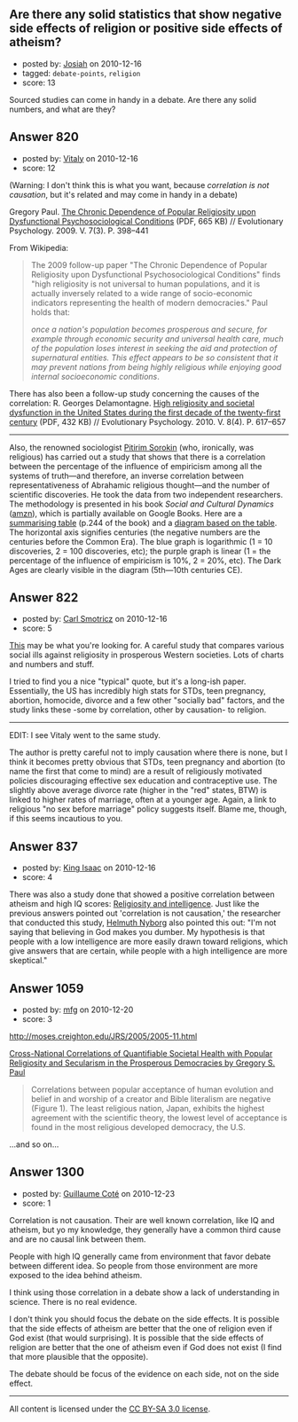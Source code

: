 ## Are there any solid statistics that show negative side effects of religion or positive side effects of atheism?

- posted by: [Josiah](https://stackexchange.com/users/-1/88-josiah) on 2010-12-16
- tagged: `debate-points`, `religion`
- score: 13

Sourced studies can come in handy in a debate. Are there any solid numbers, and what are they?


## Answer 820

- posted by: [Vitaly](https://stackexchange.com/users/-1/106-vitaly) on 2010-12-16
- score: 12

<p>(Warning: I don't think this is what you want, because <em>correlation is not causation</em>, but it's related and may come in handy in a debate)</p>

<p>Gregory Paul. <a href="http://www.epjournal.net/filestore/EP07398441_c.pdf" rel="nofollow">The Chronic Dependence of Popular Religiosity upon Dysfunctional Psychosociological Conditions</a> (PDF, 665 KB) // Evolutionary Psychology. 2009. V. 7(3). P. 398–441</p>

<p>From Wikipedia:</p>

<blockquote>
  <p>The 2009 follow-up paper "The Chronic Dependence of Popular Religiosity upon Dysfunctional Psychosociological Conditions" finds "high religiosity is not universal to human populations, and it is actually inversely related to a wide range of socio-economic indicators representing the health of modern democracies." Paul holds that:</p>
  
  <p><em>once a nation's population becomes prosperous and secure, for example through economic security and universal health care, much of the population loses interest in seeking the aid and protection of supernatural entities. This effect appears to be so consistent that it may prevent nations from being highly religious while enjoying good internal socioeconomic conditions</em>.</p>
</blockquote>

<p>There has also been a follow-up study concerning the causes of the correlation: R. Georges Delamontagne. <a href="http://www.epjournal.net/filestore/EP08617657.pdf" rel="nofollow">High religiosity and societal dysfunction in the United States during the first decade of the twenty-first century</a> (PDF, 432 KB) // Evolutionary Psychology. 2010. V. 8(4). P. 617–657</p>

<hr>

<p>Also, the renowned sociologist <a href="http://en.wikipedia.org/wiki/Pitirim_Sorokin" rel="nofollow">Pitirim Sorokin</a> (who, ironically, was religious) has carried out a study that shows that there is a correlation between the percentage of the influence of empiricism among all the systems of truth—and therefore, an inverse correlation between representativeness of Abrahamic religious thought—and the number of scientific discoveries. He took the data from two independent researchers. The methodology is presented in his book <em>Social and Cultural Dynamics</em> (<a href="http://rads.stackoverflow.com/amzn/click/0878557873" rel="nofollow">amzn</a>), which is partially available on Google Books. Here are a <a href="http://www.onlinedisk.ru/get_image.php?id=573478" rel="nofollow">summarising table</a> (p.244 of the book) and a <a href="http://pics.livejournal.com/don_beaver/pic/0007gbhs" rel="nofollow">diagram based on the table</a>. The horizontal axis signifies centuries (the negative numbers are the centuries before the Common Era). The blue graph is logarithmic (1 = 10 discoveries, 2 = 100 discoveries, etc); the purple graph is linear (1 = the percentage of the influence of empiricism is 10%, 2 = 20%, etc). The Dark Ages are clearly visible in the diagram (5th—10th centuries CE).</p>



## Answer 822

- posted by: [Carl Smotricz](https://stackexchange.com/users/-1/228-carl-smotricz) on 2010-12-16
- score: 5

[This](http://docs.google.com/viewer?a=v&q=cache:13LFzJf12nwJ:www.epjournal.net/filestore/EP07398441_c.pdf+The+Chronic+Dependence+of+Popular+Religiosity+upon+Dysfunctional+Psychosociological+Conditions&hl=en&pid=bl&srcid=ADGEESjbSxGGZYE38oRhzkv0uGnskh75Pumk1ZsDwViOkGAD58R5J8SW0dOewLAQ7E1aiSAM9IHpqJw8cbnmN9I2vRhF1JB6OXfmeROE00X0oIdhEBC6QHmD0DiHDWxrornyaXWmtHvz&sig=AHIEtbRikhKyoM_i78yKwJxYaAn0qzC43Q) may be what you're looking for. A careful study that compares various social ills against religiosity in prosperous Western societies. Lots of charts and numbers and stuff.

I tried to find you a nice "typical" quote, but it's a long-ish paper. Essentially, the US has incredibly high stats for STDs, teen pregnancy, abortion, homocide, divorce and a few other "socially bad" factors, and the study links these -some by correlation, other by causation- to religion.

----

EDIT: I see Vitaly went to the same study.

The author is pretty careful not to imply causation where there is none, but I think it becomes pretty obvious that STDs, teen pregnancy and abortion (to name the first that come to mind) are a result of religiously motivated policies discouraging effective sex education and contraceptive use. The slightly above average divorce rate (higher in the "red" states, BTW) is linked to higher rates of marriage, often at a younger age. Again, a link to religious "no sex before marriage" policy suggests itself. Blame me, though, if this seems incautious to you.


## Answer 837

- posted by: [King Isaac](https://stackexchange.com/users/-1/31-king-isaac) on 2010-12-16
- score: 4

<p>There was also a study done that showed a positive correlation between atheism and high IQ scores: <a href="http://en.wikipedia.org/wiki/Religiosity_and_intelligence#Studies_comparing_religious_belief_and_I.Q." rel="nofollow">Religiosity and intelligence</a>. Just like the previous answers pointed out 'correlation is not causation,' the researcher that conducted this study, <a href="http://en.wikipedia.org/wiki/Helmuth_Nyborg" rel="nofollow">Helmuth Nyborg</a> also pointed this out: "I'm not saying that believing in God makes you dumber. My hypothesis is that people with a low intelligence are more easily drawn toward religions, which give answers that are certain, while people with a high intelligence are more skeptical."</p>



## Answer 1059

- posted by: [mfg](https://stackexchange.com/users/-1/135-mfg) on 2010-12-20
- score: 3

<p><a href="http://moses.creighton.edu/JRS/2005/2005-11.html" rel="nofollow">http://moses.creighton.edu/JRS/2005/2005-11.html</a></p>

<p><a href="http://moses.creighton.edu/JRS/2005/2005-11.html" rel="nofollow">Cross-National Correlations of Quantifiable Societal Health with Popular Religiosity and Secularism in the Prosperous Democracies by Gregory S. Paul</a></p>

<blockquote>
  <p>Correlations between popular
  acceptance of human evolution and
  belief in and worship of a creator and
  Bible literalism are negative (Figure
  1). The least religious nation, Japan,
  exhibits the highest agreement with
  the scientific theory, the lowest
  level of acceptance is found in the
  most religious developed democracy,
  the U.S.</p>
</blockquote>

<p>...and so on...</p>



## Answer 1300

- posted by: [Guillaume Coté](https://stackexchange.com/users/-1/408-guillaume-cot) on 2010-12-23
- score: 1

Correlation is not causation.  Their are well known correlation, like IQ and atheism, but yo my knowledge, they generally have a common third cause and are no causal link between them.

People with high IQ generally came from environment that favor debate between different idea.  So people from those environment are more exposed to the idea behind atheism. 

I think using those correlation in a debate show a lack of understanding in science.  There is no real evidence.

I don't think you should focus the debate on the side effects.  It is possible that the side effects of atheism are better that the one of religion even if God exist (that would surprising).  It is possible that the side effects of religion are better that the one of atheism even if God does not exist (I find that more plausible that the opposite).  

The debate should be focus of the evidence on each side, not on the side effect.



---

All content is licensed under the [CC BY-SA 3.0 license](https://creativecommons.org/licenses/by-sa/3.0/).
